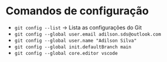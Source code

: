 # Comandos de configuração

- `git config --list` -> Lista as configurações do Git
- `git config --global user.email adilson.sds@outlook.com`
- `git config --global user.name "Adilson Silva"`
- `git config --global init.defaultBranch main`
- `git config --global core.editor vscode`
